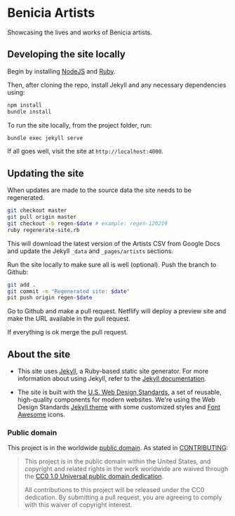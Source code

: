 # Benicia Artists

Showcasing the lives and works of Benicia artists.

## Developing the site locally

Begin by installing [NodeJS](#) and [Ruby](#).

Then, after cloning the repo, install Jekyll and any necessary dependencies using:

```bash
npm install
bundle install
```

To run the site locally, from the project folder, run:

```bash
bundle exec jekyll serve
```

If all goes well, visit the site at `http://localhost:4000`.

## Updating the site

When updates are made to the source data the site needs to be regenerated.

```bash
git checkout master
git pull origin master
git checkout -b regen-$date # example: regen-120219
ruby regenerate-site.rb
```

This will download the latest version of the Artists CSV from Google Docs and
update the Jekyll `_data` and `_pages/artists` sections.

Run the site locally to make sure all is well (optional). Push the branch to
Github:

```bash
git add .
git commit -m "Regenerated site: $date"
pit push origin regen-$date
```

Go to Github and make a pull request. Netflify will deploy a preview site and
make the URL available in the pull request.

If everything is ok merge the pull request.

## About the site

* This site uses [Jekyll](https://jekyllrb.com), a Ruby-based static site generator. For more information about using Jekyll, refer to the [Jekyll documentation](http://jekyllrb.com/docs/home/).

* The site is built with the [U.S. Web Design Standards](https://standards.usa.gov), a set of reusable, high-quality components for modern websites. We're using the Web Design Standards [Jekyll theme](https://github.com/18F/uswds-jekyll) with some customized styles and [Font Awesome](http://fontawesome.io/license/) icons.

### Public domain

This project is in the worldwide [public domain](LICENSE.md). As stated in [CONTRIBUTING](CONTRIBUTING.md):

> This project is in the public domain within the United States, and copyright and related rights in the work worldwide are waived through the [CC0 1.0 Universal public domain dedication](https://creativecommons.org/publicdomain/zero/1.0/).
>
> All contributions to this project will be released under the CC0 dedication. By submitting a pull request, you are agreeing to comply with this waiver of copyright interest.

